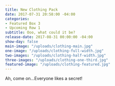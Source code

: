 ```yaml
---
title: New Clothing Pack
date: 2017-07-31 20:58:00 -04:00
categories:
- Featured Box 3
- Upcoming Row 1
subtitle: Ooo, what could it be?
release-date: 2017-08-31 00:00:00 -04:00
show-day: false
main-image: "/uploads/clothing-main.jpg"
one-image: "/uploads/clothing-full-width.jpg"
two-images: "/uploads/clothing-half-width.jpg"
three-images: "/uploads/clothing-one-third.jpg"
featured-image: "/uploads/clothing-featured.jpg"
---
```


Ah, come on...Everyone likes a secret!